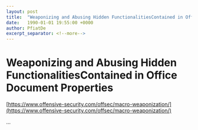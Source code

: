 ```yaml
---
layout: post
title:  "Weaponizing and Abusing Hidden FunctionalitiesContained in Office Document Properties"
date:   1990-01-01 19:55:00 +0000
author: PfiatDe
excerpt_separator: <!--more-->
---
```


# Weaponizing and Abusing Hidden FunctionalitiesContained in Office Document Properties

[https://www.offensive-security.com/offsec/macro-weaponization/](https://www.offensive-security.com/offsec/macro-weaponization/)

...
<!--more-->
